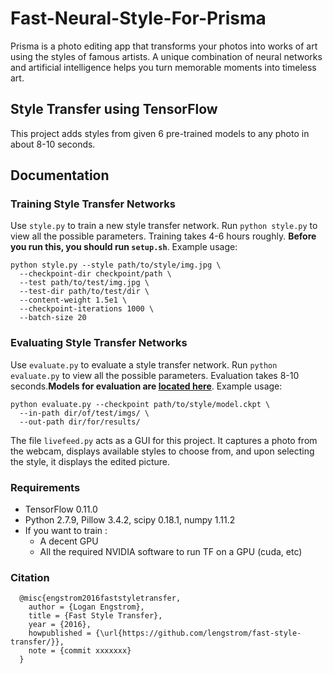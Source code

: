 # Fast-Neural-Style-For-Prisma

Prisma is a photo editing app that transforms your photos into works of art using the styles of famous artists. A unique combination of neural networks and artificial intelligence helps you turn memorable moments into timeless art.

## Style Transfer using TensorFlow

This project adds styles from given 6 pre-trained models to any photo in about 8-10 seconds. 

## Documentation
### Training Style Transfer Networks
Use `style.py` to train a new style transfer network. Run `python style.py` to view all the possible parameters. Training takes 4-6 hours roughly. **Before you run this, you should run `setup.sh`**. Example usage:

    python style.py --style path/to/style/img.jpg \
      --checkpoint-dir checkpoint/path \
      --test path/to/test/img.jpg \
      --test-dir path/to/test/dir \
      --content-weight 1.5e1 \
      --checkpoint-iterations 1000 \
      --batch-size 20

### Evaluating Style Transfer Networks
Use `evaluate.py` to evaluate a style transfer network. Run `python evaluate.py` to view all the possible parameters. Evaluation takes 8-10 seconds.**Models for evaluation are [located here](https://drive.google.com/drive/folders/0B9jhaT37ydSyRk9UX0wwX3BpMzQ?usp=sharing)**. Example usage:

    python evaluate.py --checkpoint path/to/style/model.ckpt \
      --in-path dir/of/test/imgs/ \
      --out-path dir/for/results/


The file `livefeed.py` acts as a GUI for this project. It captures a photo from the webcam, displays available styles to choose from, and upon selecting the style, it displays the edited picture.

### Requirements
- TensorFlow 0.11.0
- Python 2.7.9, Pillow 3.4.2, scipy 0.18.1, numpy 1.11.2
- If you want to train :
  - A decent GPU
  - All the required NVIDIA software to run TF on a GPU (cuda, etc)

### Citation
```
  @misc{engstrom2016faststyletransfer,
    author = {Logan Engstrom},
    title = {Fast Style Transfer},
    year = {2016},
    howpublished = {\url{https://github.com/lengstrom/fast-style-transfer/}},
    note = {commit xxxxxxx}
  }
  
  
 


